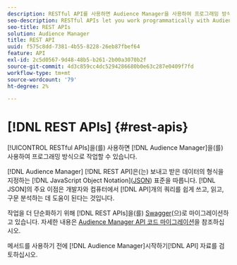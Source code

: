 ```yaml
---
description: RESTful API를 사용하면 Audience Manager을 사용하여 프로그래밍 방식으로 작업할 수 있습니다.
seo-description: RESTful APIs let you work programmatically with Audience Manager.
seo-title: REST APIs
solution: Audience Manager
title: REST API
uuid: f575c8dd-7381-4b55-8228-26eb87fbef64
feature: API
exl-id: 2c5d0567-9d48-48b5-b261-2b00a3070b2f
source-git-commit: 4d3c859cc4dc5294286680b0e63c287e0409f7fd
workflow-type: tm+mt
source-wordcount: '79'
ht-degree: 2%

---
```


# [!DNL REST APIs] {#rest-apis}

[!UICONTROL RESTful APIs]을(를) 사용하면 [!DNL Audience Manager]을(를) 사용하여 프로그래밍 방식으로 작업할 수 있습니다.

[!DNL Audience Manager] [!DNL REST API]은(는) 보내고 받은 데이터의 형식을 지정하는 [!DNL JavaScript Object Notation]&#x200B;([JSON](https://www.json.org/)) 표준을 따릅니다. [!DNL JSON]의 주요 이점은 개발자와 컴퓨터에서 [!DNL API]개의 쿼리를 쉽게 쓰고, 읽고, 구문 분석하는 데 도움이 된다는 것입니다.

작업을 더 단순화하기 위해 [!DNL REST APIs]을(를) [Swagger](https://swagger.io/solutions/api-documentation/)&#x200B;(으)로 마이그레이션하고 있습니다. 자세한 내용은 [Audience Manager API 코드 마이그레이션](/help/using/api/api-swagger-migration.md)을 참조하십시오.

[ ](../../api/rest-api-main/aam-api-getting-started.md#getting-started-with-rest-apis) 메서드를 사용하기 전에 [!DNL Audience Manager]시작하기[!DNL API] 자료를 검토하십시오.

